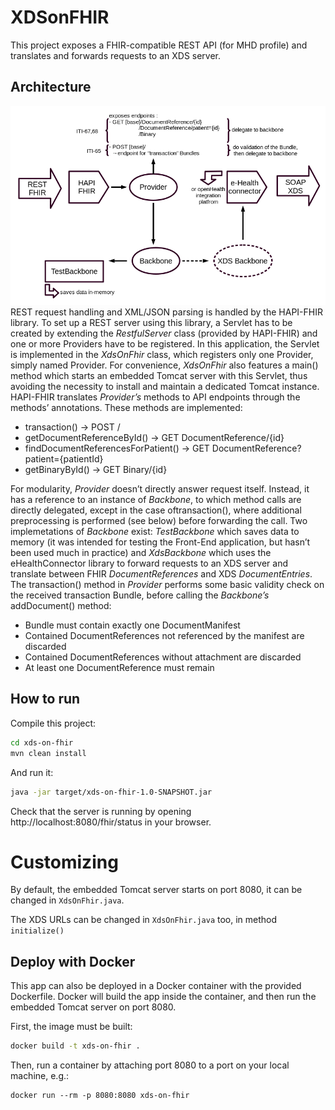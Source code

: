 # XDSonFHIR
This project exposes a FHIR-compatible REST API (for MHD profile) and translates and forwards requests to an XDS server.

## Architecture
![Architecture](https://raw.githubusercontent.com/ahdis/XDSonFHIR/master/archi.png)
REST request handling and XML/JSON parsing is handled by the HAPI-FHIR library. To set up a
REST server using this library, a Servlet has to be created by extending the *RestfulServer* class (provided by HAPI-FHIR) and one or more Providers have to be registered. In this application, the Servlet is implemented in the *XdsOnFhir* class, which registers only one Provider, simply named Provider. For convenience, *XdsOnFhir* also features a main() method which starts an embedded Tomcat server with this Servlet, thus avoiding the necessity to install and maintain a dedicated Tomcat instance.
HAPI-FHIR translates *Provider’s* methods to API endpoints through the methods’ annotations.
These methods are implemented:
* transaction() → POST /
* getDocumentReferenceById() → GET DocumentReference/{id}
* findDocumentReferencesForPatient() → GET DocumentReference?patient={patientId}
* getBinaryById() → GET Binary/{id}


For modularity, *Provider* doesn’t directly answer request itself. Instead, it has a reference to an instance of *Backbone*, to which method calls are directly delegated, except in the case oftransaction(), where additional preprocessing is performed (see below) before forwarding the call. Two implemetations of *Backbone* exist: *TestBackbone* which saves data to memory (it was intended for testing the Front-End application, but hasn’t been used much in practice) and *XdsBackbone* which uses the eHealthConnector library to forward requests to an XDS server and translate between FHIR *DocumentReferences* and XDS *DocumentEntries*.
The transaction() method in *Provider* performs some basic validity check on the received
transaction Bundle, before calling the *Backbone’s* addDocument() method:
* Bundle must contain exactly one DocumentManifest
* Contained DocumentReferences not referenced by the manifest are discarded
* Contained DocumentReferences without attachment are discarded
* At least one DocumentReference must remain

## How to run

Compile this project:
```bash
cd xds-on-fhir
mvn clean install
```

And run it:
```bash
java -jar target/xds-on-fhir-1.0-SNAPSHOT.jar
```

Check that the server is running by opening http://localhost:8080/fhir/status in your browser.

# Customizing

By default, the embedded Tomcat server starts on port 8080, it can be changed in `XdsOnFhir.java`.

The XDS URLs can be changed in `XdsOnFhir.java` too, in method `initialize()`


## Deploy with Docker
This app can also be deployed in a Docker container with the provided Dockerfile. Docker will build the app inside the container, and then run the embedded Tomcat server on port 8080.

First, the image must be built:
```bash
docker build -t xds-on-fhir .
```

Then, run a container by attaching port 8080 to a port on your local machine, e.g.:
```
docker run --rm -p 8080:8080 xds-on-fhir
```
